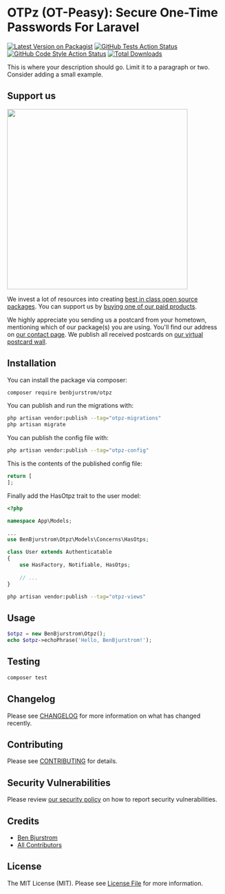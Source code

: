# OTPz (OT-Peasy): Secure One-Time Passwords For Laravel

[![Latest Version on Packagist](https://img.shields.io/packagist/v/benbjurstrom/otpz.svg?style=flat-square)](https://packagist.org/packages/benbjurstrom/otpz)
[![GitHub Tests Action Status](https://img.shields.io/github/actions/workflow/status/benbjurstrom/otpz/run-tests.yml?branch=main&label=tests&style=flat-square)](https://github.com/benbjurstrom/otpz/actions?query=workflow%3Arun-tests+branch%3Amain)
[![GitHub Code Style Action Status](https://img.shields.io/github/actions/workflow/status/benbjurstrom/otpz/fix-php-code-style-issues.yml?branch=main&label=code%20style&style=flat-square)](https://github.com/benbjurstrom/otpz/actions?query=workflow%3A"Fix+PHP+code+style+issues"+branch%3Amain)
[![Total Downloads](https://img.shields.io/packagist/dt/benbjurstrom/otpz.svg?style=flat-square)](https://packagist.org/packages/benbjurstrom/otpz)

This is where your description should go. Limit it to a paragraph or two. Consider adding a small example.

## Support us

[<img src="https://github-ads.s3.eu-central-1.amazonaws.com/otpz.jpg?t=1" width="419px" />](https://spatie.be/github-ad-click/otpz)

We invest a lot of resources into creating [best in class open source packages](https://spatie.be/open-source). You can support us by [buying one of our paid products](https://spatie.be/open-source/support-us).

We highly appreciate you sending us a postcard from your hometown, mentioning which of our package(s) you are using. You'll find our address on [our contact page](https://spatie.be/about-us). We publish all received postcards on [our virtual postcard wall](https://spatie.be/open-source/postcards).

## Installation

You can install the package via composer:

```bash
composer require benbjurstrom/otpz
```

You can publish and run the migrations with:

```bash
php artisan vendor:publish --tag="otpz-migrations"
php artisan migrate
```

You can publish the config file with:

```bash
php artisan vendor:publish --tag="otpz-config"
```

This is the contents of the published config file:

```php
return [
];
```

Finally add the HasOtpz trait to the user model:

```php
<?php

namespace App\Models;

...
use BenBjurstrom\Otpz\Models\Concerns\HasOtps;

class User extends Authenticatable
{
    use HasFactory, Notifiable, HasOtps;
    
    // ...
}
```

```bash
php artisan vendor:publish --tag="otpz-views"
```

## Usage

```php
$otpz = new BenBjurstrom\Otpz();
echo $otpz->echoPhrase('Hello, BenBjurstrom!');
```

## Testing

```bash
composer test
```

## Changelog

Please see [CHANGELOG](CHANGELOG.md) for more information on what has changed recently.

## Contributing

Please see [CONTRIBUTING](CONTRIBUTING.md) for details.

## Security Vulnerabilities

Please review [our security policy](../../security/policy) on how to report security vulnerabilities.

## Credits

- [Ben Bjurstrom](https://github.com/benbjurstrom)
- [All Contributors](../../contributors)

## License

The MIT License (MIT). Please see [License File](LICENSE.md) for more information.
